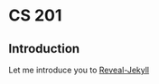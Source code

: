 ---
---

# CS 201 

## Introduction

Let me introduce you to [Reveal-Jekyll](https://github.com/sylhare/Reveal-Jekyll)
